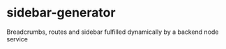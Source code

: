 # sidebar-generator
Breadcrumbs, routes and sidebar fulfilled dynamically by a backend node service
